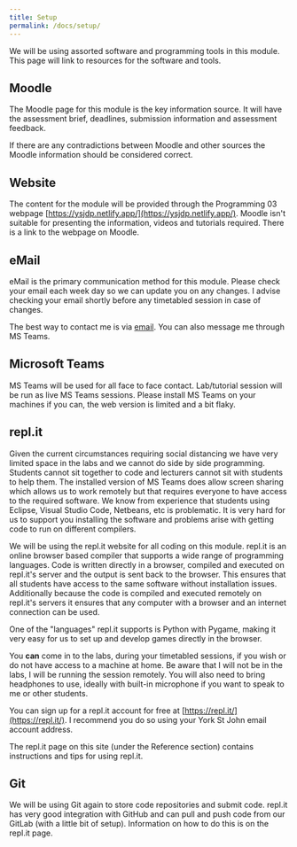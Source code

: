 ```yaml
---
title: Setup
permalink: /docs/setup/
---
```


We will be using assorted software and programming tools in this module. This page will link to resources for the software and tools.  

## Moodle

The Moodle page for this module is the key information source. It will have the assessment brief, deadlines, submission information and assessment feedback.  

If there are any contradictions between Moodle and other sources the Moodle information should be considered correct. 

## Website

The content for the module will be provided through the Programming 03 webpage [https://ysjdp.netlify.app/](https://ysjdp.netlify.app/). Moodle isn't suitable for presenting the information, videos and tutorials required. There is a link to the webpage on Moodle.

## eMail

eMail is the primary communication method for this module. Please check your email each week day so we can update you on any changes. I advise checking your email shortly before any timetabled session in case of changes.  

The best way to contact me is via [email](mailto:a.guest@yorksj.ac.uk). You can also message me through MS Teams.

## Microsoft Teams

MS Teams will be used for all face to face contact. Lab/tutorial session will be run as live MS Teams sessions. Please install MS Teams on your machines if you can, the web version is limited and a bit flaky.  

## repl.it

Given the current circumstances requiring social distancing we have very limited space in the labs and we cannot do side by side programming. Students cannot sit together to code and lecturers cannot sit with students to help them. The installed version of MS Teams does allow screen sharing which allows us to work remotely but that requires everyone to have access to the required software. We know from experience that students using Eclipse, Visual Studio Code, Netbeans, etc is problematic. It is very hard for us to support you installing the software and problems arise with getting code to run on different compilers.

We will be using the repl.it website for all coding on this module. repl.it is an online browser based compiler that supports a wide range of programming languages. Code is written directly in a browser, compiled and executed on repl.it's server and the output is sent back to the browser. This ensures that all students have access to the same software without installation issues. Additionally because the code is compiled and executed remotely on repl.it's servers it ensures that any computer with a browser and an internet connection can be used.  

One of the "languages" repl.it supports is Python with Pygame, making it very easy for us to set up and develop games directly in the browser.

You **can** come in to the labs, during your timetabled sessions, if you wish or do not have access to a machine at home. Be aware that I will not be in the labs, I will be running the session remotely. You will also need to bring headphones to use, ideally with built-in microphone if you want to speak to me or other students.  

You can sign up for a repl.it account for free at [https://repl.it/](https://repl.it/). I recommend you do so using your York St John email account address.  

The repl.it page on this site (under the Reference section) contains instructions and tips for using repl.it.  

## Git

We will be using Git again to store code repositories and submit code. repl.it has very good integration with GitHub and can pull and push code from our GitLab (with a little bit of setup). Information on how to do this is on the repl.it page.
